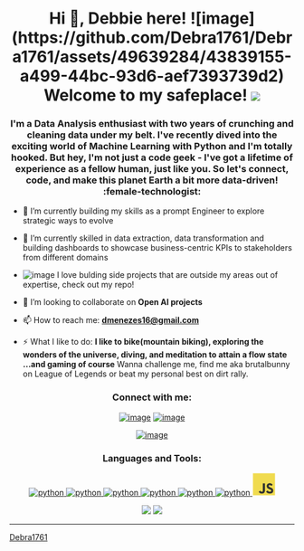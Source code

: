 <h1 align="center">Hi 👋, Debbie here! ![image](https://github.com/Debra1761/Debra1761/assets/49639284/43839155-a499-44bc-93d6-aef7393739d2)
 Welcome to my safeplace! <img height="40" src="https://emoji.gg/assets/emoji/7333-parrotdance.gif"></h1>
<h3 align="center">I'm a Data Analysis enthusiast with two years of crunching and cleaning data under my belt. I've recently dived into the exciting world of Machine Learning with Python and I'm totally hooked. But hey, I'm not just a code geek - I've got a lifetime of experience as a fellow human, just like you. So let's connect, code, and make this planet Earth a bit more data-driven! :female-technologist: </h3>

- 🔭 I’m currently building my skills as a prompt Engineer to explore strategic ways to evolve

- 🌱 I’m currently skilled in data extraction, data transformation and building dashboards to showcase business-centric KPIs to stakeholders from different domains

- ![image](https://github.com/Debra1761/Debra1761/assets/49639284/73110ab5-a682-446f-9f9e-5c2d544c57b6)
I love bulding side projects that are outside my areas out of expertise, check out my repo!

- 👯 I’m looking to collaborate on **Open AI projects**

- 📫 How to reach me: **dmenezes16@gmail.com**

- ⚡ What I like to do: **I like to bike(mountain biking), exploring the wonders of the universe, diving, and meditation to attain a flow state ...and gaming of course**
Wanna challenge me, find me aka brutalbunny on League of Legends or beat my personal best on dirt rally.

<h3 align="center">Connect with me:</h3>
<div align="center">

[![image](https://img.shields.io/badge/LinkedIn-0077B5?style=for-the-badge&logo=linkedin&logoColor=white)](https://www.linkedin.com/in/deborah-zenobia-rachael-menezes-40a57395/)
[![image](https://img.shields.io/badge/Instagram-E4405F?style=for-the-badge&logo=instagram&logoColor=white)](https://www.instagram.com/djdebbie/)

[![image](https://img.shields.io/badge/Gmail-D14836?style=for-the-badge&logo=gmail&logoColor=white)](mailto:dmenezes16@gmail.com)
  
</div>

<h3 align="center">Languages and Tools:</h3>

<p align="center"> 

  <a href="https://www.python.org" target="_blank"> 
    <img src="https://cdn.jsdelivr.net/gh/devicons/devicon/icons/python/python-original-wordmark.svg" alt="python" width="60" height="60"/> 
  </a> 
    <a href="https://www.w3.org/html/" target="_blank"> 
    <img src="https://cdn.jsdelivr.net/gh/devicons/devicon/icons/mongodb/mongodb-original-wordmark.svg" alt="python" width="60" height="60"/> 
  </a>
  <a href="https://www.w3schools.com/css/" target="_blank"> 
    <img src="https://cdn.jsdelivr.net/gh/devicons/devicon/icons/flask/flask-original-wordmark.svg" alt="python" width="60" height="60"/> 
  </a> 
  <a href="https://www.linux.org/" target="_blank"> 
    <img src="https://cdn.jsdelivr.net/gh/devicons/devicon/icons/docker/docker-original-wordmark.svg" alt="python" width="60" height="60"/> 
  </a> 
  <a href="https://git-scm.com/" target="_blank"> 
    <img src="https://cdn.jsdelivr.net/gh/devicons/devicon/icons/mysql/mysql-original-wordmark.svg" alt="python" width="60" height="60"/> 
  </a>
    <a href="https://git-scm.com/" target="_blank"> 
    <img src="https://cdn.jsdelivr.net/gh/devicons/devicon/icons/git/git-original-wordmark.svg" alt="python" width="60" height="60"/> 
  </a>
    
       
  <a href="https://developer.mozilla.org/en-US/docs/Web/JavaScript" target="_blank"> 
    <img src="https://raw.githubusercontent.com/devicons/devicon/master/icons/javascript/javascript-original.svg" alt="javascript" width="40" height="40"/> 
  </a> 
</p>
<!-- [![Debra's GitHub stats](https://github-readme-stats.vercel.app/api?username=Debra1761)](https://github.com/Debra1761/github-readme-stats) -->

<p align= "center">
  <img height= "150" src="https://github-readme-stats.vercel.app/api?username=Debra1761&theme=react&show_icons=true&include_all_commits=true" />
  <img height= "150" src="https://github-readme-stats.vercel.app/api/top-langs/?username=Debra1761&theme=react&layout=compact" />
</p>

------

[Debra1761](https://github.com/Debra1761)

